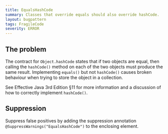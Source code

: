 ```yaml
---
title: EqualsHashCode
summary: Classes that override equals should also override hashCode.
layout: bugpattern
tags: FragileCode
severity: ERROR
---
```


<!--
*** AUTO-GENERATED, DO NOT MODIFY ***
To make changes, edit the @BugPattern annotation or the explanation in docs/bugpattern.
-->


## The problem
The contract for `Object.hashCode` states that if two objects are equal, then
calling the `hashCode()` method on each of the two objects must produce the same
result. Implementing `equals()` but not `hashCode()` causes broken behaviour
when trying to store the object in a collection.

See Effective Java 3rd Edition §11 for more information and a discussion of how
to correctly implement `hashCode()`.

## Suppression
Suppress false positives by adding the suppression annotation `@SuppressWarnings("EqualsHashCode")` to the enclosing element.

